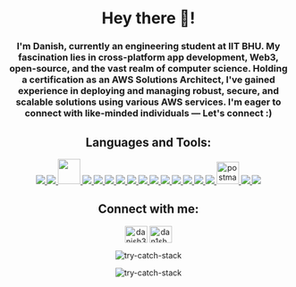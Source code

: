 <h1 align="center">Hey there 👋!</h1>
<h3 align="center">I'm Danish, currently an engineering student at IIT BHU. My fascination lies in cross-platform app development, Web3, open-source, and the vast realm of computer science.  Holding a certification as an AWS Solutions Architect, I've gained experience in deploying and managing robust, secure, and scalable solutions using various AWS services. I'm eager to connect with like-minded individuals — Let's connect :)</h3>

<h2 align="center">Languages and Tools:</h3>
<p align="center">
  <a href="https://www.aws.amazon.com target="_blank"> <img src="https://skillicons.dev/icons?i=aws" /> </a> 
  <a href="https://reactjs.org" target="_blank">  <img src="https://skillicons.dev/icons?i=react" /> </a>
 <a href="https://reactnative.dev/" target="_blank">  <img src="https://cdn.worldvectorlogo.com/logos/react-native-1.svg" height="45" width="40" /> </a>
  <a href="https://www.typescriptlang.org" target="_blank"> <img src="https://skillicons.dev/icons?i=ts" /> </a> 
  <a href="https://developer.mozilla.org/en-US/docs/Web/JavaScript" target="_blank"> <img src="https://skillicons.dev/icons?i=js" />  </a> 
  <a href="https://www.w3schools.com/cpp" target="_blank">  <img src="https://skillicons.dev/icons?i=cpp" /> </a> 
  <a href="https://www.python.org" target="_blank"> <img src="https://skillicons.dev/icons?i=py" /> </a>
  <a href="https://www.djangoproject.com" target="_blank"> <img src="https://skillicons.dev/icons?i=django" /> </a> 
  <a href="https://expressjs.com" target="_blank"> <img src="https://skillicons.dev/icons?i=express" /> </a> 
  <a href="https://www.w3.org/html" target="_blank"> <img src="https://skillicons.dev/icons?i=html" /> </a> 
  <a href="https://www.w3schools.com/css" target="_blank"> <img src="https://skillicons.dev/icons?i=css" /> </a> 
  <a href="https://tailwindcss.com" target="_blank"> <img src="https://skillicons.dev/icons?i=tailwind" /> </a> 
  <a href="https://www.mongodb.com" target="_blank"> <img src="https://skillicons.dev/icons?i=mongodb" /> </a> 
  <a href="https://nextjs.org" target="_blank"> <img src="https://skillicons.dev/icons?i=nextjs" /> </a> 
  <a href="https://nodejs.org" target="_blank"> <img src="https://skillicons.dev/icons?i=nodejs" /> </a> 
  <a href="https://postman.com" target="_blank"> <img src="https://www.vectorlogo.zone/logos/getpostman/getpostman-icon.svg" alt="postman" width="40" height="40"/>   </a> 
  <a href="https://pytorch.org/" target="_blank"> <img src="https://skillicons.dev/icons?i=pytorch" /> </a>  
  <a href="https://www.selenium.dev" target="_blank"> <img src="https://skillicons.dev/icons?i=selenium" /> </a> 
</p>

<h2 align="center">Connect with me:</h3>
<p align="center">
<a href="https://linkedin.com/in/danish306" target="blank"><img align="center" src="https://raw.githubusercontent.com/rahuldkjain/github-profile-readme-generator/master/src/images/icons/Social/linked-in-alt.svg" alt="danish306" height="30" width="40" /></a>
<a href="https://instagram.com/dan1sh_m1rza" target="blank"><img align="center" src="https://raw.githubusercontent.com/rahuldkjain/github-profile-readme-generator/master/src/images/icons/Social/instagram.svg" alt="dan1sh_m1rza" height="30" width="40" /></a>
</p>

<p align="center"><img align="center" src="https://github-readme-streak-stats.herokuapp.com/?user=try-catch-stack&" alt="try-catch-stack" /></p>

<p align="center"><img src="https://komarev.com/ghpvc/?username=try-catch-stack&label=Profile%20views&color=0e75b6&style=flat" alt="try-catch-stack" /></p>
